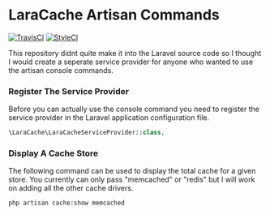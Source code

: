 # LaraCache Artisan Commands

[![TravisCI](https://travis-ci.org/jordanbardsley7/LaraCache.svg?branch=master)](https://travis-ci.org/jordanbardsley7/LaraCache.svg?branch=master)
[![StyleCI](https://styleci.io/repos/67170335/shield)](https://styleci.io/repos/67170335)

This repository didnt quite make it into the Laravel source code so I thought I would create a seperate service provider
for anyone who wanted to use the artisan console commands.

### Register The Service Provider
Before you can actually use the console command you need to register the service provider in the Laravel application
configuration file.

```php
\LaraCache\LaraCacheServiceProvider::class,
```

### Display A Cache Store
The following command can be used to display the total cache for a given store. You currently can only pass "memcached"
or "redis" but I will work on adding all the other cache drivers.

```php artisan cache:show memcached```
